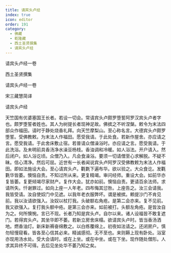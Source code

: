 ```yaml
---
title: 请宾头卢经
index: true
icon: editor
order: 191
category:
  - 佛藏
  - 乾隆藏
  - 西土圣贤撰集
  - 请宾头卢经
---
```


请宾头卢经一卷  

西土圣贤撰集  

请宾头卢经一卷  

宋三藏慧简译  

请宾头卢经  

天竺国有优婆塞国王长者。若设一切会。常请宾头卢颇罗堕誓阿罗汉宾头卢者字也。颇罗堕誓者姓也。其人为树提长者现神足故。佛摈之不听涅槃。敕令为末法四部众作福田。请时于静处烧香礼拜。向天竺摩梨山。至心称名言。大德宾头卢颇罗堕誓。受佛教敕。为末法人作福田。愿受我请。于此处食。若新作屋舍。亦应请之言。愿受我请。于此舍床敷止宿。若普请众僧澡浴时。亦应请之言。愿受我请。于此洗浴。及未明前具香汤净水澡豆杨枝。香油调和冷暖。如人浴法。开户请入。然后闭户。如人浴讫顷。众僧乃入。凡会食澡浴。要须一切请僧至心求解脱。不疑不昧。信心清净。然后可屈。近世有一长者闻说宾头卢阿罗汉受佛教敕为末法人作福田。即如法施设大会。至心请宾头卢。氍氀下遍布华。欲以验之。大众食讫。发氍氀华皆萎。懊恼自责。不知过所从来。更复精竭。审问经师。重设大会。如前华亦复皆萎。复更倾竭尽家财产。复作大会。犹亦如前。懊恼自责。更请百余法师。求请所失。忏谢罪过。如向上座一人年老。四布悔其愆咎。上座告之。汝三会请我。我皆受请。汝自使奴门中见遮。以我年老衣服弊坏。谓是被摈。赖提沙门不肯见前。我以汝请欲强入。汝奴以杖打我。头破额右角疮。是第二会亦来。复不见前。我又欲强入。复打我头额中疮。是第三会亦来。如前被打。头额左角疮。是皆汝自为之。何所懊惋。言已不现。长者乃知是宾头卢。自尔以来。诸人设福皆不敢复遮门。若得宾头卢。其坐华即不萎。若新立房舍床榻。欲请宾头卢时。皆当香汤洒地。燃香油灯。新床新褥奋绵敷之。以白练覆绵上。初夜如法请之。还闭房户。慎勿轻慢窥看。皆各至心信其必来。精诚感彻。无不至也。来则耨上现有卧处。浴室亦现用汤水处。受大会请时。或在上坐。或在中坐。或在下坐。现作随处僧形。人求其异终不可得。去后见坐处华不萎乃知之矣。  
